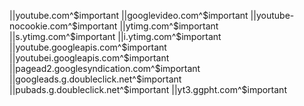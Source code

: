 ||youtube.com^$important
||googlevideo.com^$important
||youtube-nocookie.com^$important
||ytimg.com^$important
||s.ytimg.com^$important
||i.ytimg.com^$important
||youtube.googleapis.com^$important
||youtubei.googleapis.com^$important
||pagead2.googlesyndication.com^$important
||googleads.g.doubleclick.net^$important
||pubads.g.doubleclick.net^$important
||yt3.ggpht.com^$important

